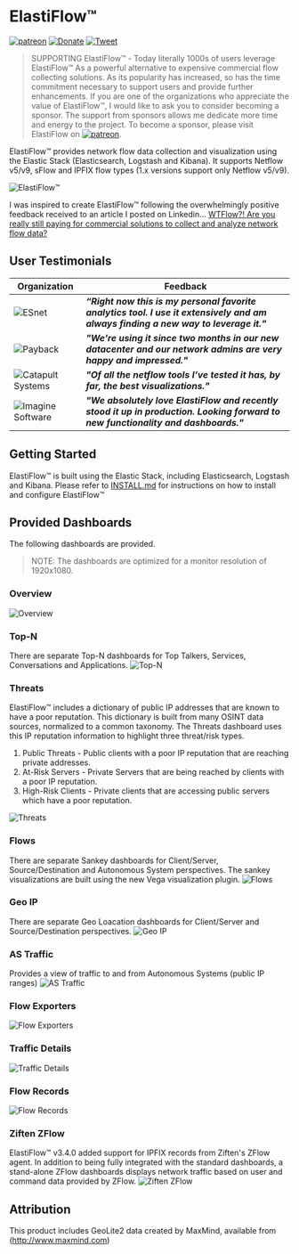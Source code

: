 # ElastiFlow&trade;

[![patreon](https://user-images.githubusercontent.com/10326954/52966127-c9847680-33a6-11e9-8640-10dd7abc3af0.png)](https://www.patreon.com/elastiflow) [![Donate](https://img.shields.io/badge/Donate-PayPal-green.svg)](https://www.paypal.me/robcowart) [![Tweet](https://img.shields.io/twitter/url/http/shields.io.svg?style=social)](https://twitter.com/intent/tweet?text=ElastiFlow%E2%84%A2%20provides%20Netflow%20v5%2Fv9%2C%20sFlow%20and%20IPFIX%20data%20collection%20and%20visualization%20using%20the%20Elastic%20Stack.&url=https://github.com/robcowart/elastiflow&hashtags=elastiflow,netflow,sflow,ipfix)

> SUPPORTING ElastiFlow&trade; - Today literally 1000s of users leverage ElastiFlow&trade; As a powerful alternative to expensive commercial flow collecting solutions. As its popularity has increased, so has the time commitment necessary to support users and provide further enhancements. If you are one of the organizations who appreciate the value of ElastiFlow&trade;, I would like to ask you to consider becoming a sponsor. The support from sponsors allows me dedicate more time and energy to the project. To become a sponsor, please visit ElastiFlow on [![patreon](https://user-images.githubusercontent.com/10326954/52966127-c9847680-33a6-11e9-8640-10dd7abc3af0.png)](https://www.patreon.com/elastiflow).

ElastiFlow&trade; provides network flow data collection and visualization using the Elastic Stack (Elasticsearch, Logstash and Kibana). It supports Netflow v5/v9, sFlow and IPFIX flow types (1.x versions support only Netflow v5/v9).

![ElastiFlow&trade;](https://user-images.githubusercontent.com/10326954/57181284-fc141a80-6e91-11e9-9ec5-d0864c25a088.png)

I was inspired to create ElastiFlow&trade; following the overwhelmingly positive feedback received to an article I posted on Linkedin... [WTFlow?! Are you really still paying for commercial solutions to collect and analyze network flow data?](https://www.linkedin.com/pulse/wtflow-you-really-still-paying-commercial-solutions-collect-cowart)

## User Testimonials

Organization | Feedback
--- | ---
![ESnet](https://user-images.githubusercontent.com/10326954/44616427-b2c5f280-a84f-11e8-8add-1a458bffec68.png) | ***“Right now this is my personal favorite analytics tool. I use it extensively and am always finding a new way to leverage it."***
![Payback](https://user-images.githubusercontent.com/10326954/44616291-64afef80-a84d-11e8-804f-6537897bfe85.png) | ***"We're using it since two months in our new datacenter and our network admins are very happy and impressed."***
![Catapult Systems](https://user-images.githubusercontent.com/10326954/44616396-2c111580-a84f-11e8-92dd-a509064d02f8.png) | ***"Of all the netflow tools I’ve tested it has, by far, the best visualizations."***
![Imagine Software](https://user-images.githubusercontent.com/10326954/44616477-ee14f100-a850-11e8-9133-26917020e685.png) | ***"We absolutely love ElastiFlow and recently stood it up in production. Looking forward to new functionality and dashboards."***

## Getting Started

ElastiFlow&trade; is built using the Elastic Stack, including Elasticsearch, Logstash and Kibana. Please refer to [INSTALL.md](https://github.com/robcowart/elastiflow/blob/master/INSTALL.md) for instructions on how to install and configure ElastiFlow&trade;

## Provided Dashboards

The following dashboards are provided.

> NOTE: The dashboards are optimized for a monitor resolution of 1920x1080.

### Overview

![Overview](https://user-images.githubusercontent.com/10326954/57179336-290a0280-6e7d-11e9-8e34-f4d3f04567f7.png)

### Top-N

There are separate Top-N dashboards for Top Talkers, Services, Conversations and Applications.
![Top-N](https://user-images.githubusercontent.com/10326954/57181182-c02c8580-6e90-11e9-8cc6-b32424566dea.png)

### Threats

ElastiFlow&trade; includes a dictionary of public IP addresses that are known to have a poor reputation. This dictionary is built from many OSINT data sources, normalized to a common taxonomy. The Threats dashboard uses this IP reputation information to highlight three threat/risk types.

1. Public Threats - Public clients with a poor IP reputation that are reaching private addresses.
2. At-Risk Servers - Private Servers that are being reached by clients with a poor IP reputation.
3. High-Risk Clients - Private clients that are accessing public servers which have a poor reputation.

![Threats](https://user-images.githubusercontent.com/10326954/57181155-865b7f00-6e90-11e9-82f8-bb8e7b2df083.png)

### Flows

There are separate Sankey dashboards for Client/Server, Source/Destination and Autonomous System perspectives. The sankey visualizations are built using the new Vega visualization plugin.
![Flows](https://user-images.githubusercontent.com/10326954/57180877-65455f00-6e8d-11e9-9411-ca2b952748e7.png)

### Geo IP

There are separate Geo Loacation dashboards for Client/Server and Source/Destination perspectives.
![Geo IP](https://user-images.githubusercontent.com/10326954/57180209-cf0e3a80-6e86-11e9-8b7b-acd3a82181af.png)

### AS Traffic

Provides a view of traffic to and from Autonomous Systems (public IP ranges)
![AS Traffic](https://user-images.githubusercontent.com/10326954/57180844-17305b80-6e8d-11e9-875e-a715d0c66a25.png)

### Flow Exporters

![Flow Exporters](https://user-images.githubusercontent.com/10326954/57180767-51e5c400-6e8c-11e9-9c06-6c34ec6ea922.png)

### Traffic Details

![Traffic Details](https://user-images.githubusercontent.com/10326954/57180793-86598000-6e8c-11e9-9dc1-341abafbd20e.png)

### Flow Records

![Flow Records](https://user-images.githubusercontent.com/10326954/57180815-bf91f000-6e8c-11e9-823d-6fb10d5a9d16.png)

### Ziften ZFlow

ElastiFlow&trade; v3.4.0 added support for IPFIX records from Ziften's ZFlow agent. In addition to being fully integrated with the standard dashboards, a stand-alone ZFlow dashboards displays network traffic based on user and command data provided by ZFlow.
![Ziften ZFlow](https://user-images.githubusercontent.com/10326954/57181212-0da8f280-6e91-11e9-8725-4e06b22fc64b.png)

## Attribution

This product includes GeoLite2 data created by MaxMind, available from (http://www.maxmind.com)
